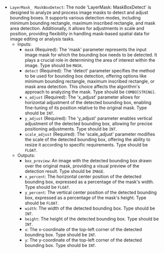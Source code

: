 - `LayerMask_ MaskBoxDetect`: The node 'LayerMask: MaskBoxDetect' is designed to analyze and process image masks to detect and adjust bounding boxes. It supports various detection modes, including minimum bounding rectangle, maximum inscribed rectangle, and mask area detection. Additionally, it allows for adjustments in scale and position, providing flexibility in handling mask-based spatial data for image editing or analysis tasks.
    - Inputs:
        - `mask` (Required): The 'mask' parameter represents the input image mask for which the bounding box needs to be detected. It plays a crucial role in determining the area of interest within the image. Type should be `MASK`.
        - `detect` (Required): The 'detect' parameter specifies the method to be used for bounding box detection, offering options like minimum bounding rectangle, maximum inscribed rectangle, or mask area detection. This choice affects the algorithm's approach to analyzing the mask. Type should be `COMBO[STRING]`.
        - `x_adjust` (Required): The 'x_adjust' parameter allows for horizontal adjustment of the detected bounding box, enabling fine-tuning of its position relative to the original mask. Type should be `INT`.
        - `y_adjust` (Required): The 'y_adjust' parameter enables vertical adjustment of the detected bounding box, allowing for precise positioning adjustments. Type should be `INT`.
        - `scale_adjust` (Required): The 'scale_adjust' parameter modifies the scale of the detected bounding box, offering the ability to resize it according to specific requirements. Type should be `FLOAT`.
    - Outputs:
        - `box_preview`: An image with the detected bounding box drawn over the original mask, providing a visual preview of the detection result. Type should be `IMAGE`.
        - `x_percent`: The horizontal center position of the detected bounding box, expressed as a percentage of the mask's width. Type should be `FLOAT`.
        - `y_percent`: The vertical center position of the detected bounding box, expressed as a percentage of the mask's height. Type should be `FLOAT`.
        - `width`: The width of the detected bounding box. Type should be `INT`.
        - `height`: The height of the detected bounding box. Type should be `INT`.
        - `x`: The x-coordinate of the top-left corner of the detected bounding box. Type should be `INT`.
        - `y`: The y-coordinate of the top-left corner of the detected bounding box. Type should be `INT`.
